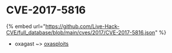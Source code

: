 # CVE-2017-5816
{% embed url="https://github.com/Live-Hack-CVE/full_database/blob/main/cves/2017/CVE-2017-5816.json" %}

* oxagast ~> [oxasploits](https://www.alice-snow.ru/2017/database/cve-2017-5816/oxasploits-oxagast)